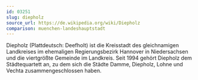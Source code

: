 ```yaml
---
id: 03251
slug: diepholz
source_url: https://de.wikipedia.org/wiki/Diepholz
comparison: muenchen-landeshauptstadt
---
```


Diepholz (Plattdeutsch: Deefholt) ist die Kreisstadt des gleichnamigen Landkreises im ehemaligen Regierungsbezirk Hannover in Niedersachsen und die viertgrößte Gemeinde im Landkreis. Seit 1994 gehört Diepholz dem Städtequartett an, zu dem sich die Städte Damme, Diepholz, Lohne und Vechta zusammengeschlossen haben.

